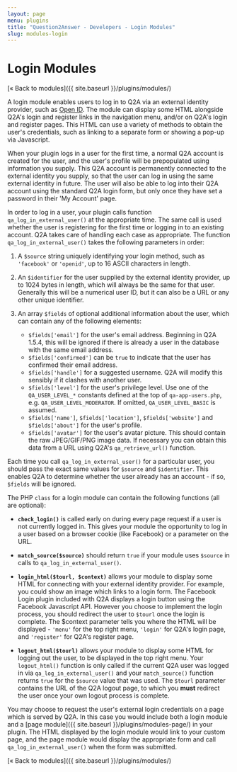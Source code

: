 ```yaml
---
layout: page
menu: plugins
title: "Question2Answer - Developers - Login Modules"
slug: modules-login
---
```


# Login Modules

[« Back to modules]({{ site.baseurl }}/plugins/modules/)

A login module enables users to log in to Q2A via an external identity provider, such as [Open ID](http://openid.net/). The module can display some HTML alongside Q2A's login and register links in the navigation menu, and/or on Q2A's login and register pages. This HTML can use a variety of methods to obtain the user's credentials, such as linking to a separate form or showing a pop-up via Javascript.

When your plugin logs in a user for the first time, a normal Q2A account is created for the user, and the user's profile will be prepopulated using information you supply. This Q2A account is permanently connected to the external identity you supply, so that the user can log in using the same external identity in future. The user will also be able to log into their Q2A account using the standard Q2A login form, but only once they have set a password in their 'My Account' page.

In order to log in a user, your plugin calls function `qa_log_in_external_user()` at the appropriate time. The same call is used whether the user is registering for the first time or logging in to an existing account. Q2A takes care of handling each case as appropriate. The function `qa_log_in_external_user()` takes the following parameters in order:

1. A `$source` string uniquely identifying your login method, such as `'facebook'` or `'openid'`, up to 16 ASCII characters in length.

2. An `$identifier` for the user supplied by the external identity provider, up to 1024 bytes in length, which will always be the same for that user. Generally this will be a numerical user ID, but it can also be a URL or any other unique identifier.

3. An array `$fields` of optional additional information about the user, which can contain any of the following elements:

    - `$fields['email']` for the user's email address. Beginning in Q2A 1.5.4, this will be ignored if there is already a user in the database with the same email address.
    - `$fields['confirmed']` can be `true` to indicate that the user has confirmed their email address.
    - `$fields['handle']` for a suggested username. Q2A will modify this sensibly if it clashes with another user.
    - `$fields['level']` for the user's privilege level. Use one of the `QA_USER_LEVEL_*` constants defined at the top of `qa-app-users.php`, e.g. `QA_USER_LEVEL_MODERATOR`. If omitted, `QA_USER_LEVEL_BASIC` is assumed.
    - `$fields['name']`, `$fields['location']`, `$fields['website']` and `$fields['about']` for the user's profile.
    - `$fields['avatar']` for the user's avatar picture. This should contain the raw JPEG/GIF/PNG image data. If necessary you can obtain this data from a URL using Q2A's `qa_retrieve_url()` function.

Each time you call `qa_log_in_external_user()` for a particular user, you should pass the exact same values for `$source` and `$identifier`. This enables Q2A to determine whether the user already has an account - if so, `$fields` will be ignored.

The PHP `class` for a login module can contain the following functions (all are optional):

- **`check_login()`** is called early on during every page request if a user is not currently logged in. This gives your module the opportunity to log in a user based on a browser cookie (like Facebook) or a parameter on the URL.

- **`match_source($source)`** should return `true` if your module uses `$source` in calls to `qa_log_in_external_user()`.

- **`login_html($tourl, $context)`** allows your module to display some HTML for connecting with your external identity provider. For example, you could show an image which links to a login form. The Facebook Login plugin included with Q2A displays a login button using the Facebook Javascript API. However you choose to implement the login process, you should redirect the user to `$tourl` once the login is complete. The $context parameter tells you where the HTML will be displayed - `'menu'` for the top right menu, `'login'` for Q2A's login page, and `'register'` for Q2A's register page.

- **`logout_html($tourl)`** allows your module to display some HTML for logging out the user, to be displayed in the top right menu. Your `logout_html()` function is only called if the current Q2A user was logged in via `qa_log_in_external_user()` and your `match_source()` function returns `true` for the `$source` value that was used. The `$tourl` parameter contains the URL of the Q2A logout page, to which you **must** redirect the user once your own logout process is complete.

You may choose to request the user's external login credentials on a page which is served by Q2A. In this case you would include both a login module and a [page module]({{ site.baseurl }}/plugins/modules-page/) in your plugin. The HTML displayed by the login module would link to your custom page, and the page module would display the appropriate form and call `qa_log_in_external_user()` when the form was submitted.

[« Back to modules]({{ site.baseurl }}/plugins/modules/)
